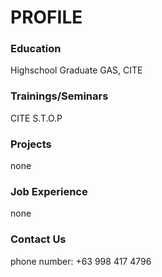 # PROFILE

### Education 
Highschool Graduate GAS, CITE

### Trainings/Seminars
CITE S.T.O.P

### Projects
none

### Job Experience
none

### Contact Us
phone number: +63 998 417 4796
